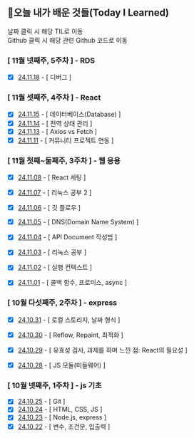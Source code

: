 ## 🚀오늘 내가 배운 것들(Today I Learned)

날짜 클릭 시 해당 TIL로 이동  
Github 클릭 시 해당 관련 Github 코드로 이동



### [ 11월 넷째주, 5주차 ] - RDS

- [x] [24.11.18](https://github.com/100-hours-a-week/sando-til/blob/main/october/2024-11-18.md) - [ 디버그 ]


### [ 11월 셋째주, 4주차 ] - React

- [x] [24.11.15](https://github.com/100-hours-a-week/sando-til/blob/main/october/2024-11-15.md) - [ 데이터베이스(Database) ]
- [x] [24.11.14](https://github.com/100-hours-a-week/sando-til/blob/main/october/2024-11-14.md) - [ 전역 상태 관리 ]
- [x] [24.11.13](https://github.com/100-hours-a-week/sando-til/blob/main/october/2024-11-13.md) - [ Axios vs Fetch ]
- [x] [24.11.11](https://github.com/100-hours-a-week/sando-til/blob/main/october/2024-11-11.md) - [ 커뮤니티 프로젝트 연동 ]
      
### [ 11월 첫째~둘째주, 3주차 ] - 웹 응용
- [x] [24.11.08](https://github.com/100-hours-a-week/sando-til/blob/main/november/2024-11-08.md) - [ React 세팅 ]
- [x] [24.11.07](https://github.com/100-hours-a-week/sando-til/blob/main/november/2024-11-07.md) - [ 리눅스 공부 2 ]
- [x] [24.11.06](https://github.com/100-hours-a-week/sando-til/blob/main/november/2024-11-06.md) - [ 깃 플로우 ]
- [x] [24.11.05](https://github.com/100-hours-a-week/sando-til/blob/main/november/2024-11-05.md) - [ DNS(Domain Name System) ]
- [x] [24.11.04](https://github.com/100-hours-a-week/sando-til/blob/main/november/2024-11-04.md) - [ API Document 작성법 ]
- [x] [24.11.03](https://github.com/100-hours-a-week/sando-til/blob/main/november/2024-11-03.md) - [ 리눅스 공부 ]
- [x] [24.11.02](https://github.com/100-hours-a-week/sando-til/blob/main/november/2024-11-02.md) - [ 실행 컨텍스트 ] 
- [x] [24.11.01](https://github.com/100-hours-a-week/sando-til/blob/main/november/2024-11-01.md) - [ 콜백 함수, 프로미스, async ]


### [ 10월 다섯째주, 2주차 ] - express

- [x] [24.10.31](https://github.com/100-hours-a-week/sando-til/blob/main/october/2024-10-31.md) - [ 로컬 스토리지, 날짜 형식 ]
- [x] [24.10.30](https://github.com/100-hours-a-week/sando-til/blob/main/october/2024-10-30.md) - [ Reflow, Repaint, 최적화 ]
- [x] [24.10.29](https://github.com/100-hours-a-week/sando-til/blob/main/october/2024-10-29.md) - [ 유효성 검사, 과제를 하며 느낀 점: React의 필요성 ] 
- [x] [24.10.28](https://github.com/100-hours-a-week/sando-til/blob/main/october/2024-10-28.md) - [ JS 모듈(미들웨어) ]


### [ 10월 넷째주, 1주차 ] -  js 기초

- [x] [24.10.25](https://github.com/100-hours-a-week/sando-til/blob/main/october/2024-10-25.md) - [ Git ]
- [x] [24.10.24](https://github.com/100-hours-a-week/sando-til/blob/main/october/2024-10-24.md) - [ HTML, CSS, JS ]
- [x] [24.10.23](https://github.com/100-hours-a-week/sando-til/blob/main/october/2024-10-23.md) - [ Node.js, express ] 
- [x] [24.10.22](https://github.com/100-hours-a-week/sando-til/blob/main/october/2024-10-22.md) - [ 변수, 조건문, 입출력 ]
